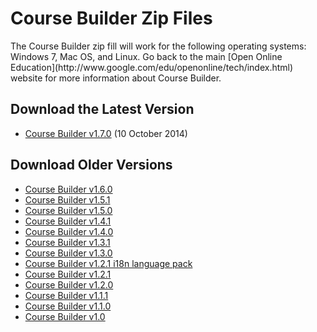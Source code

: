 <h1>Course Builder Zip Files</h1>
The Course Builder zip fill will work for the following operating systems: Windows 7, Mac OS, and Linux. Go back to the main [Open Online Education](http://www.google.com/edu/openonline/tech/index.html) website for more information about Course Builder.

## Download the Latest Version ##

  * <a href='http://releases.course-builder.googlecode.com/git/coursebuilder_1.7.0_20141010_113410.zip'>Course Builder v1.7.0</a> (10 October 2014)

## Download Older Versions ##
  * <a href='http://releases.course-builder.googlecode.com/git/coursebuilder_1.6.0_20140221_144131.zip'>Course Builder v1.6.0</a>
  * [Course Builder v1.5.1](https://code.google.com/p/course-builder/downloads/detail?name=coursebuilder_20130814_214936.zip&can=2&q=#makechanges)
  * [Course Builder v1.5.0](https://code.google.com/p/course-builder/downloads/detail?name=coursebuilder_20130628_182846.zip&can=2&q=#makechanges)
  * [Course Builder v1.4.1](https://code.google.com/p/course-builder/downloads/detail?name=coursebuilder_20130517_131222.zip&can=2&q=#makechanges)
  * [Course Builder v1.4.0](https://code.google.com/p/course-builder/downloads/detail?name=coursebuilder_20130507_203946.zip&can=2&q=#makechanges)
  * [Course Builder v1.3.1](https://code.google.com/p/course-builder/downloads/detail?name=coursebuilder_20130321_085746.zip&can=2&q=#makechanges)
  * [Course Builder v1.3.0](https://code.google.com/p/course-builder/downloads/detail?name=coursebuilder_20130308_124152.zip&can=2&q=#makechanges)
  * [Course Builder v1.2.1 i18n language pack](https://code.google.com/p/course-builder/downloads/detail?name=coursebuilder-i18n-1.2.1.zip&can=2&q=#makechanges)
  * [Course Builder v1.2.1](https://code.google.com/p/course-builder/downloads/detail?name=coursebuilder_20130128_101110.zip&can=2&q=#makechanges)
  * [Course Builder v1.2.0](https://code.google.com/p/course-builder/downloads/detail?name=coursebuilder_20130117_153916.zip&can=2&q=#makechanges)
  * [Course Builder v1.1.1](https://code.google.com/p/course-builder/downloads/detail?name=coursebuilder_20121203_175926.zip&can=2&q=#makechanges)
  * [Course Builder v1.1.0](https://code.google.com/p/course-builder/downloads/detail?name=coursebuilder_20121130_113708.zip&can=2&q=#makechanges)
  * [Course Builder v1.0](https://code.google.com/p/course-builder/downloads/detail?name=coursebuilder_20120910_155150.zip&can=2&q=#makechanges)